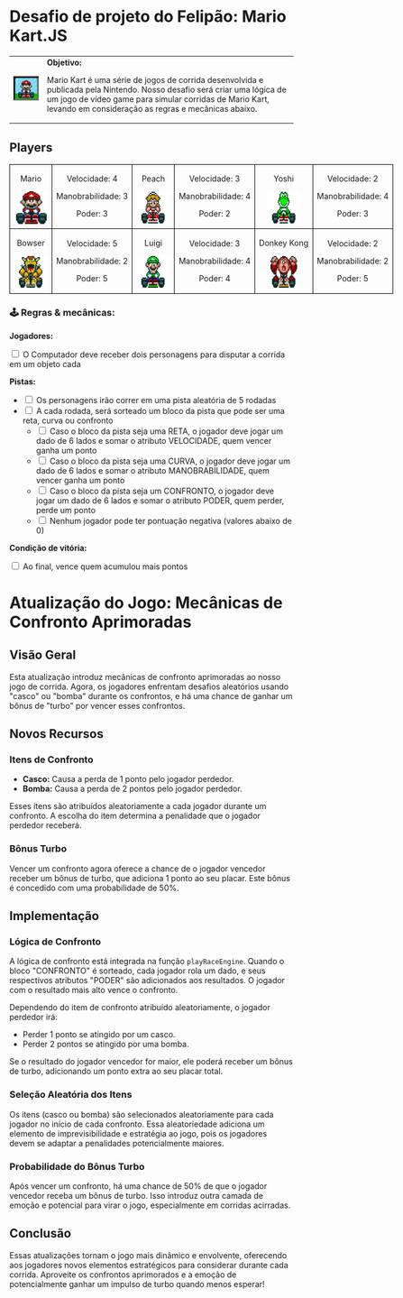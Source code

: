 <h1>Desafio de projeto do Felipão: Mario Kart.JS</h1>

  <table>
        <tr>
            <td>
                <img src="./docs/header.gif" alt="Mario Kart" width="200">
            </td>
            <td>
                <b>Objetivo:</b>
                <p>Mario Kart é uma série de jogos de corrida desenvolvida e publicada pela Nintendo. Nosso desafio será criar uma lógica de um jogo de vídeo game para simular corridas de Mario Kart, levando em consideração as regras e mecânicas abaixo.</p>
            </td>
        </tr>
    </table>

<h2>Players</h2>
      <table style="border-collapse: collapse; width: 800px; margin: 0 auto;">
        <tr>
            <td style="border: 1px solid black; text-align: center;">
                <p>Mario</p>
                <img src="./docs/mario.gif" alt="Mario Kart" width="60" height="60">
            </td>
            <td style="border: 1px solid black; text-align: center;">
                <p>Velocidade: 4</p>
                <p>Manobrabilidade: 3</p>
                <p>Poder: 3</p>
            </td>
             <td style="border: 1px solid black; text-align: center;">
                <p>Peach</p>
                <img src="./docs/peach.gif" alt="Mario Kart" width="60" height="60">
            </td>
            <td style="border: 1px solid black; text-align: center;">
                <p>Velocidade: 3</p>
                <p>Manobrabilidade: 4</p>
                <p>Poder: 2</p>
            </td>
              <td style="border: 1px solid black; text-align: center;">
                <p>Yoshi</p>
                <img src="./docs/yoshi.gif" alt="Mario Kart" width="60" height="60">
            </td>
            <td style="border: 1px solid black; text-align: center;">
                <p>Velocidade: 2</p>
                <p>Manobrabilidade: 4</p>
                <p>Poder: 3</p>
            </td>
        </tr>
        <tr>
            <td style="border: 1px solid black; text-align: center;">
                <p>Bowser</p>
                <img src="./docs/bowser.gif" alt="Mario Kart" width="60" height="60">
            </td>
            <td style="border: 1px solid black; text-align: center;">
                <p>Velocidade: 5</p>
                <p>Manobrabilidade: 2</p>
                <p>Poder: 5</p>
            </td>
            <td style="border: 1px solid black; text-align: center;">
                <p>Luigi</p>
                <img src="./docs/luigi.gif" alt="Mario Kart" width="60" height="60">
            </td>
            <td style="border: 1px solid black; text-align: center;">
                <p>Velocidade: 3</p>
                <p>Manobrabilidade: 4</p>
                <p>Poder: 4</p>
            </td>
            <td style="border: 1px solid black; text-align: center;">
                <p>Donkey Kong</p>
                <img src="./docs/dk.gif" alt="Mario Kart" width="60" height="60">
            </td>
            <td style="border: 1px solid black; text-align: center;">
                <p>Velocidade: 2</p>
                <p>Manobrabilidade: 2</p>
                <p>Poder: 5</p>
            </td>
        </tr>
    </table>

<p></p>

<h3>🕹️ Regras & mecânicas:</h3>

<b>Jogadores:</b>

<input type="checkbox" id="jogadores-item" />
<label for="jogadores-item">O Computador deve receber dois personagens para disputar a corrida em um objeto cada</label>

<b>Pistas:</b>

<ul>
  <li><input type="checkbox" id="pistas-1-item" /> <label for="pistas-1-item">Os personagens irão correr em uma pista aleatória de 5 rodadas</label></li>
  <li><input type="checkbox" id="pistas-2-item" /> <label for="pistas-2-item">A cada rodada, será sorteado um bloco da pista que pode ser uma reta, curva ou confronto</label>
    <ul>
      <li><input type="checkbox" id="pistas-2-1-item" /> <label for="pistas-2-1-item">Caso o bloco da pista seja uma RETA, o jogador deve jogar um dado de 6 lados e somar o atributo VELOCIDADE, quem vencer ganha um ponto</label></li>
      <li><input type="checkbox" id="pistas-2-2-item" /> <label for="pistas-2-2-item">Caso o bloco da pista seja uma CURVA, o jogador deve jogar um dado de 6 lados e somar o atributo MANOBRABILIDADE, quem vencer ganha um ponto</label></li>
      <li><input type="checkbox" id="pistas-2-3-item" /> <label for="pistas-2-3-item">Caso o bloco da pista seja um CONFRONTO, o jogador deve jogar um dado de 6 lados e somar o atributo PODER, quem perder, perde um ponto</label></li>
      <li><input type="checkbox" id="pistas-2-3-item" /> <label for="pistas-2-3-item">Nenhum jogador pode ter pontuação negativa (valores abaixo de 0)</label></li>
    </ul>
  </li>
</ul>

<b>Condição de vitória:</b>

<input type="checkbox" id="vitoria-item" />
<label for="vitoria-item">Ao final, vence quem acumulou mais pontos</label>

# Atualização do Jogo: Mecânicas de Confronto Aprimoradas

## Visão Geral
Esta atualização introduz mecânicas de confronto aprimoradas ao nosso jogo de corrida. Agora, os jogadores enfrentam desafios aleatórios usando "casco" ou "bomba" durante os confrontos, e há uma chance de ganhar um bônus de "turbo" por vencer esses confrontos.

## Novos Recursos

### Itens de Confronto
- **Casco:** Causa a perda de 1 ponto pelo jogador perdedor.
- **Bomba:** Causa a perda de 2 pontos pelo jogador perdedor.

Esses itens são atribuídos aleatoriamente a cada jogador durante um confronto. A escolha do item determina a penalidade que o jogador perdedor receberá.

### Bônus Turbo
Vencer um confronto agora oferece a chance de o jogador vencedor receber um bônus de turbo, que adiciona 1 ponto ao seu placar. Este bônus é concedido com uma probabilidade de 50%.

## Implementação

### Lógica de Confronto
A lógica de confronto está integrada na função `playRaceEngine`. Quando o bloco "CONFRONTO" é sorteado, cada jogador rola um dado, e seus respectivos atributos "PODER" são adicionados aos resultados. O jogador com o resultado mais alto vence o confronto.

Dependendo do item de confronto atribuído aleatoriamente, o jogador perdedor irá:
- Perder 1 ponto se atingido por um casco.
- Perder 2 pontos se atingido por uma bomba.

Se o resultado do jogador vencedor for maior, ele poderá receber um bônus de turbo, adicionando um ponto extra ao seu placar total.

### Seleção Aleatória dos Itens
Os itens (casco ou bomba) são selecionados aleatoriamente para cada jogador no início de cada confronto. Essa aleatoriedade adiciona um elemento de imprevisibilidade e estratégia ao jogo, pois os jogadores devem se adaptar a penalidades potencialmente maiores.

### Probabilidade do Bônus Turbo
Após vencer um confronto, há uma chance de 50% de que o jogador vencedor receba um bônus de turbo. Isso introduz outra camada de emoção e potencial para virar o jogo, especialmente em corridas acirradas.

## Conclusão
Essas atualizações tornam o jogo mais dinâmico e envolvente, oferecendo aos jogadores novos elementos estratégicos para considerar durante cada corrida. Aproveite os confrontos aprimorados e a emoção de potencialmente ganhar um impulso de turbo quando menos esperar!
